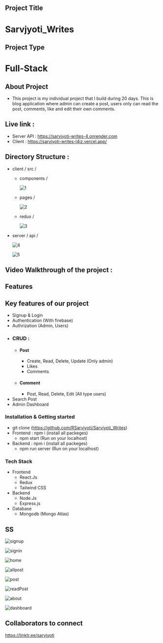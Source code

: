 ## Project Title
# Sarvjyoti_Writes

## Project Type
# Full-Stack

## About Project
- This project is my individual project that I build during 20 days. This is blog application where admin can create a post, users only can read the post, comments, like and edit their own comments.

## Live link : 
- Server API :  https://sarvjyoti-writes-4.onrender.com
- Client : https://sarvjyoti-writes-l4iz.vercel.app/

## Directory Structure : 
- client / src /
  - components /
    
    ![1](https://github.com/user-attachments/assets/e938b86c-7b03-4fe0-ad70-69879341b50c)
    
  - pages /
    
    ![2](https://github.com/user-attachments/assets/22f33791-2bc5-43bd-8127-6f968dfbfe88)
    
  - redux /
    
    ![3](https://github.com/user-attachments/assets/bb80612b-ad32-45f2-a754-fb6df94247b4)

- server / api /
  
  ![4](https://github.com/user-attachments/assets/945fd024-114d-45b0-a13e-bc299575cafa)

  ![5](https://github.com/user-attachments/assets/79d4087a-bdc5-4040-bf03-0d6d674d7f97)

## Video Walkthrough of the project : 

## Features
## Key features of our project
- Signup & Login 
- Authentication (With firebase) 
- Authrization (Admin, Users)
- ### CRUD :
  - #### Post
    - Create, Read, Delete, Update (Only admin)
    - Likes
    - Comments
  - #### Comment
    - Post, Read, Delete, Edit (All type users)
- Search Post
- Admin Dashboard

### Installation & Getting started
- git clone (https://github.com/RSarvjyoti/Sarvjyoti_Writes)
- Frontend : npm i (install all packeges)
    - npm start (Run on your localhost)
- Backend : npm i (install all packeges)
    - npm run server (Run on your localhost)

### Tech Stack
- Frontend
   - React.Js
   - Redux
   - Tailwind CSS
- Backend
   - Node.Js
   - Express.js
- Database
  - Mongodb (Mongo Atlas)

## SS
![signup](https://github.com/user-attachments/assets/5f9da01e-0f76-4902-b1ad-2c9ef222e05d)

![signin](https://github.com/user-attachments/assets/ae277dbf-0164-4955-86a2-daf1d045c98f)

![home](https://github.com/user-attachments/assets/6cea7600-4f91-4c86-9eed-fea0b65669e5)

![allpost](https://github.com/user-attachments/assets/a88e9b15-a055-408f-82d5-8a925d3698fb)

![post](https://github.com/user-attachments/assets/3352a19e-3722-4c5d-bb65-785b727b67bc)

![readPost](https://github.com/user-attachments/assets/2b206326-4965-4632-a455-42a448600b35)

![about](https://github.com/user-attachments/assets/1e921025-ab92-4a60-abce-bce7ecf4f450)

![dashboard](https://github.com/user-attachments/assets/d8bac1b8-fa57-4c98-8860-a4588987d21d)

## Collaborators to connect
https://linktr.ee/sarvjyoti

